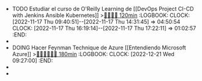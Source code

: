 - TODO Estudiar el curso de O'Reilly Learning de [[DevOps Project CI-CD with Jenkins Ansible Kubernetes]] >[🍅🍅🍅🍅 120min](#agenda-pomo://?t=f-1668674459921-1800%2Cf-1668678039111-1800%2Cf-1668680181279-1800%2Cf-1668688144780-1800)
  :LOGBOOK:
  CLOCK: [2022-11-17 Thu 09:40:51]--[2022-11-17 Thu 14:31:45] =>  04:50:54
  CLOCK: [2022-11-17 Thu 16:19:14]--[2022-11-17 Thu 17:22:11] =>  01:02:57
  :END:
-
- DOING Hacer Feynman Technique de Azure [[Entendiendo Microsoft Azure]] >[🍅🍅🍅🍅🍅🍅 180min](#agenda-pomo://?t=f-1671611228738-1800%2Cf-1671613138869-1800%2Cf-1671614950876-1800%2Cf-1671616759117-1800%2Cf-1671619059863-1800%2Cf-1671625501370-1800)
  :LOGBOOK:
  CLOCK: [2022-12-21 Wed 09:27:00]
  :END:
-
-